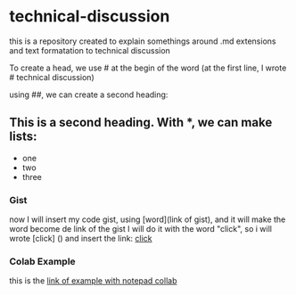 # technical-discussion
this is a repository created to explain somethings around .md extensions and text formatation to technical discussion
 
 To create a head, we use # at the begin of the word
 (at the first line, I wrote # technical discussion)
 
 using ##, we can create a second heading:
 
 ## This is a second heading. With *, we can make lists: 
 * one
 * two 
 * three

### Gist
now I will insert my code gist, using [word](link of gist), and it will make the word become de link of the gist
I will do it with the word "click", so i will wrote [click] () and insert the link:
[click](https://gist.github.com/StanleyTC/e89e61c50d58af99060d6b63e7fa0b1b)

### Colab Example

this is the [link of example with notepad collab](https://github.com/StanleyTC/technical-discussion/blob/main/Untitled1.ipynb)

